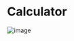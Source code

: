 # Calculator

![image](https://user-images.githubusercontent.com/73840387/184147577-3af67a72-4d02-4523-a071-4ca748f46da1.png)
